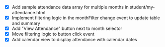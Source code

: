 - [x] Add sample attendance data array for multiple months in student/my-attendance.html
- [x] Implement filtering logic in the monthFilter change event to update table and summary
- [x] Add "View Attendance" button next to month selector
- [x] Move filtering logic to button click event
- [x] Add calendar view to display attendance with calendar dates
